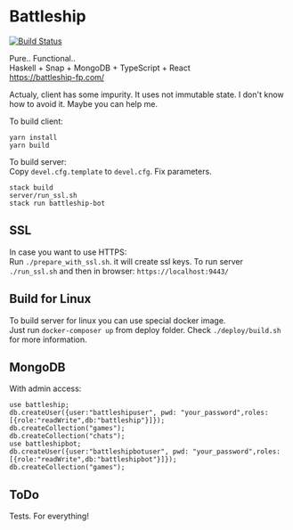 # Battleship

[![Build Status](https://travis-ci.org/DKurilo/battleship.svg?branch=master)](https://travis-ci.org/DKurilo/battleship)

Pure.. Functional..  
Haskell + Snap + MongoDB + TypeScript + React  
https://battleship-fp.com/  
  
Actualy, client has some impurity. It uses not immutable state. I don't know how to avoid it. Maybe you can help me.  
  
To build client:  
```
yarn install
yarn build
```
  
To build server:  
Copy `devel.cfg.template` to `devel.cfg`. Fix parameters.  
```
stack build
server/run_ssl.sh
stack run battleship-bot
```
  
## SSL

In case you want to use HTTPS:  
Run `./prepare_with_ssl.sh`. it will create ssl keys.
To run server `./run_ssl.sh` and then in browser: `https://localhost:9443/`  

## Build for Linux

To build server for linux you can use special docker image.  
Just run `docker-composer up` from deploy folder. Check `./deploy/build.sh` for more information.  

## MongoDB

With admin access:  

```
use battleship;
db.createUser({user:"battleshipuser", pwd: "your_password",roles:[{role:"readWrite",db:"battleship"}]});
db.createCollection("games");
db.createCollection("chats");
use battleshipbot;
db.createUser({user:"battleshipbotuser", pwd: "your_password",roles:[{role:"readWrite",db:"battleshipbot"}]});
db.createCollection("games");
```

## ToDo

Tests. For everything!  
